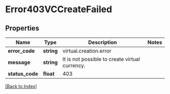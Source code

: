 # Error403VCCreateFailed

## Properties

Name | Type | Description | Notes
------------ | ------------- | ------------- | -------------
**error_code** | **string** | virtual.creation.error |
**message** | **string** | It is not possible to create virtual currency. |
**status_code** | **float** | 403 |

[[Back to Index]](../index.md)
